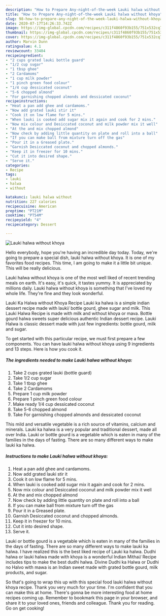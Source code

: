 ```yaml
---
description: "How to Prepare Any-night-of-the-week Lauki halwa without khoya"
title: "How to Prepare Any-night-of-the-week Lauki halwa without khoya"
slug: 98-how-to-prepare-any-night-of-the-week-lauki-halwa-without-khoya
date: 2020-07-17T14:26:33.742Z
image: https://img-global.cpcdn.com/recipes/c311f4860f93b155/751x532cq70/lauki-halwa-without-khoya-recipe-main-photo.jpg
thumbnail: https://img-global.cpcdn.com/recipes/c311f4860f93b155/751x532cq70/lauki-halwa-without-khoya-recipe-main-photo.jpg
cover: https://img-global.cpcdn.com/recipes/c311f4860f93b155/751x532cq70/lauki-halwa-without-khoya-recipe-main-photo.jpg
author: Marvin Dunn
ratingvalue: 4.1
reviewcount: 33404
recipeingredient:
- "2 cups grated lauki bottle guard"
- "1/2 cup sugar"
- "1 tbsp ghee"
- "2 Cardamoms"
- "1 cup milk powder"
- "1 pinch green food colour"
- "1/4 cup dessicated coconut"
- "5-6 chopped almond"
- "For garnishing chopped almonds and dessicated coconut"
recipeinstructions:
- "Heat a pan add ghee and cardamoms."
- "Now add grated lauki stir it"
- "Cook it on low flame for 5 mins."
- "When lauki is cooked add sugar mix it again and cook for 2 mins."
- "Now mix colour and Desiccated coconut and milk powder mix it well"
- "At the and mix chopped almond"
- "Now check by adding little quantity on plate and roll into a ball"
- "If you can make ball from mixture turn off the gas"
- "Pour it in a Greased plate."
- "Garnish Desiccated coconut and chopped almonds."
- "Keep it in freezer for 10 mins."
- "Cut it into desired shape."
- "Serve it."
categories:
- Recipe
tags:
- lauki
- halwa
- without

katakunci: lauki halwa without 
nutrition: 227 calories
recipecuisine: American
preptime: "PT21M"
cooktime: "PT54M"
recipeyield: "4"
recipecategory: Dessert

---
```



![Lauki halwa without khoya](https://img-global.cpcdn.com/recipes/c311f4860f93b155/751x532cq70/lauki-halwa-without-khoya-recipe-main-photo.jpg)

Hello everybody, hope you're having an incredible day today. Today, we're going to prepare a special dish, lauki halwa without khoya. It is one of my favorites food recipes. This time, I am going to make it a little bit unique. This will be really delicious.

Lauki halwa without khoya is one of the most well liked of recent trending meals on earth. It's easy, it's quick, it tastes yummy. It is appreciated by millions daily. Lauki halwa without khoya is something that I've loved my whole life. They're fine and they look wonderful.

Lauki Ka Halwa without Khoya Recipe Lauki ka halwa is a simple indian dessert recipe made with lauki/ bottle gourd, ghee sugar and milk. This Lauki Halwa Recipe is made with milk and without khoya or mava. Bottle gourd halwa sweets super delicious authentic Indian dessert recipe. Lauki Halwa is classic dessert made with just few ingredients: bottle gourd, milk and sugar.


To get started with this particular recipe, we must first prepare a few components. You can have lauki halwa without khoya using 9 ingredients and 13 steps. Here is how you cook it.

<!--inarticleads1-->

##### The ingredients needed to make Lauki halwa without khoya:

1. Take 2 cups grated lauki (bottle guard)
1. Take 1/2 cup sugar
1. Take 1 tbsp ghee
1. Take 2 Cardamoms
1. Prepare 1 cup milk powder
1. Prepare 1 pinch green food colour
1. Make ready 1/4 cup dessicated coconut
1. Take 5-6 chopped almond
1. Take For garnishing chopped almonds and dessicated coconut


This mild and versatile vegetable is a rich source of vitamins, calcium and minerals. Lauki ka halwa is a very popular and traditional dessert, made all over India. Lauki or bottle gourd is a vegetable which is eaten in many of the families in the days of fasting. There are so many different ways to make lauki ka halwa. 

<!--inarticleads2-->

##### Instructions to make Lauki halwa without khoya:

1. Heat a pan add ghee and cardamoms.
1. Now add grated lauki stir it
1. Cook it on low flame for 5 mins.
1. When lauki is cooked add sugar mix it again and cook for 2 mins.
1. Now mix colour and Desiccated coconut and milk powder mix it well
1. At the and mix chopped almond
1. Now check by adding little quantity on plate and roll into a ball
1. If you can make ball from mixture turn off the gas
1. Pour it in a Greased plate.
1. Garnish Desiccated coconut and chopped almonds.
1. Keep it in freezer for 10 mins.
1. Cut it into desired shape.
1. Serve it.


Lauki or bottle gourd is a vegetable which is eaten in many of the families in the days of fasting. There are so many different ways to make lauki ka halwa. I have realized this is the best liked recipe of Lauki ka halwa. Dudhi halwa or lauki halwa made with khoya is a wonderful Indian Mithai/ Recipe includes tips to make the best dudhi halwa. Divine Dudhi ka Halwa or Dudhi no Halvo with mawa is an Indian sweet made with grated bottle gourd, milk products, and sugar. 

So that's going to wrap this up with this special food lauki halwa without khoya recipe. Thank you very much for your time. I'm confident that you can make this at home. There's gonna be more interesting food at home recipes coming up. Remember to bookmark this page in your browser, and share it to your loved ones, friends and colleague. Thank you for reading. Go on get cooking!
